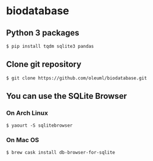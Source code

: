 # biodatabase
## Python 3 packages
    $ pip install tqdm sqlite3 pandas
## Clone git repository
    $ git clone https://github.com/oleuml/biodatabase.git
## You can use the SQLite Browser
### On Arch Linux
    $ yaourt -S sqlitebrowser
### On Mac OS
    $ brew cask install db-browser-for-sqlite
    

